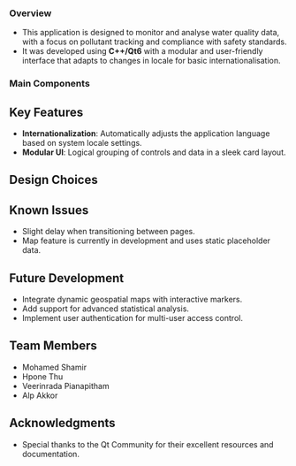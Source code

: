 ### Overview
- This application is designed to monitor and analyse water quality data, with a focus on pollutant tracking and compliance with safety standards. 
- It was developed using **C++/Qt6** with a modular and user-friendly interface that adapts to changes in locale for basic internationalisation.

### Main Components

## Key Features
- **Internationalization**: Automatically adjusts the application language based on system locale settings.
- **Modular UI**: Logical grouping of controls and data in a sleek card layout.

## Design Choices

## Known Issues
- Slight delay when transitioning between pages.
- Map feature is currently in development and uses static placeholder data.

## Future Development
- Integrate dynamic geospatial maps with interactive markers.
- Add support for advanced statistical analysis.
- Implement user authentication for multi-user access control.

## Team Members
- Mohamed Shamir 
- Hpone Thu 
- Veerinrada Pianapitham 
- Alp Akkor 

## Acknowledgments
- Special thanks to the Qt Community for their excellent resources and documentation.
```
